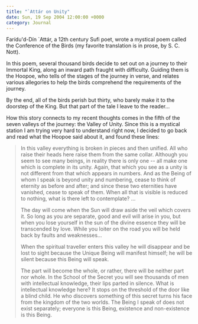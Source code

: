 ```yaml
---
title: "`Attár on Unity"
date: Sun, 19 Sep 2004 12:00:00 +0000
category: Journal
---
```


Farídu'd-Dín `Attár, a 12th century Sufi poet, wrote a mystical poem
called the Conference of the Birds (my favorite translation is in prose,
by S. C. Nott).

In this poem, several thousand birds decide to set out on a journey to
their Immortal King, along an inward path fraught with difficulty.
Guiding them is the Hoopoe, who tells of the stages of the journey in
verse, and relates various allegories to help the birds comprehend the
requirements of the journey.

By the end, all of the birds perish but thirty, who barely make it to
the doorstep of the King.  But that part of the tale I leave to the
reader...

How this story connects to my recent thoughts comes in the fifth of the
seven valleys of the journey: the Valley of Unity.  Since this is a
mystical station I am trying very hard to understand right now, I
decided to go back and read what the Hoopoe said about it, and found
these lines:

> In this valley everything is broken in pieces and then unified.  All
> who raise their heads here raise them from the same collar.  Although
> you seem to see many beings, in reality there is only one -- all make
> one which is complete in its unity.  Again, that which you see as a
> unity is not different from that which appears in numbers.  And as the
> Being of whom I speak is beyond unity and numbering, cease to think of
> eternity as before and after; and since these two eternities have
> vanished, cease to speak of them.  When all that is visible is reduced
> to nothing, what is there left to contemplate? ...
> 
> The day will come when the Sun will draw aside the veil which covers
> it.  So long as you are separate, good and evil will arise in you, but
> when you lose yourself in the sun of the divine essence they will be
> transcended by love.  While you loiter on the road you will be held
> back by faults and weaknesses...
> 
> When the spiritual traveller enters this valley he will disappear and
> be lost to sight because the Unique Being will manifest himself; he
> will be silent because this Being will speak.
> 
> The part will become the whole, or rather, there will be neither part
> nor whole.  In the School of the Secret you will see thousands of men
> with intellectual knowledge, their lips parted in silence.  What is
> intellectual knowledge here?  It stops on the threshold of the door
> like a blind child.  He who discovers something of this secret turns
> his face from the kingdom of the two worlds.  The Being I speak of
> does not exist separately; everyone is this Being, existence and
> non-existence is this Being.


